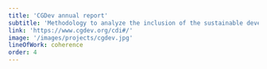 ```yaml
---
title: 'CGDev annual report'
subtitle: 'Methodology to analyze the inclusion of the sustainable development approach in the International Investment Agreements (IIAs) as part of the "Commitment to Development Index".'
link: 'https://www.cgdev.org/cdi#/'
image: '/images/projects/cgdev.jpg'
lineOfWork: coherence
order: 4
---
```


